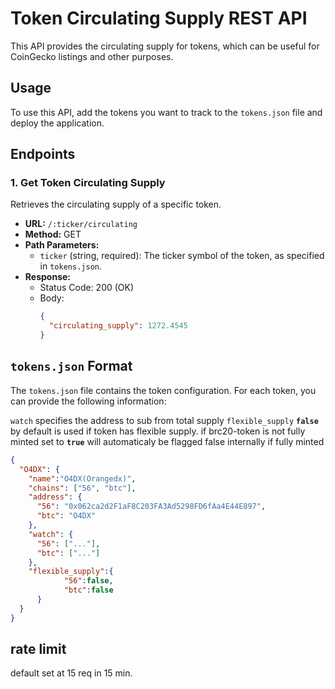 # Token Circulating Supply REST API

This API provides the circulating supply for tokens, which can be useful for CoinGecko listings and other purposes.

## Usage

To use this API, add the tokens you want to track to the `tokens.json` file and deploy the application.

## Endpoints

### 1. Get Token Circulating Supply

Retrieves the circulating supply of a specific token.

- **URL:** `/:ticker/circulating`
- **Method:** GET
- **Path Parameters:**
  - `ticker` (string, required): The ticker symbol of the token, as specified in `tokens.json`.
- **Response:**
  - Status Code: 200 (OK)
  - Body:
    ```json
    {
      "circulating_supply": 1272.4545
    }
    ```

## `tokens.json` Format

The `tokens.json` file contains the token configuration. For each token, you can provide the following information:

`watch` specifies the address to sub from total supply
`flexible_supply` __`false`__ by default is used if token has flexible supply.
if brc20-token is not fully minted set to __`true`__ will automaticaly be flagged false internally if fully minted
```json
{
  "O4DX": {
    "name":"O4DX(Orangedx)",
    "chains": ["56", "btc"],
    "address": {
      "56": "0x062ca2d2F1aF8C203FA3Ad5298FD6fAa4E44E897",
      "btc": "O4DX"
    },
    "watch": {
      "56": ["..."],
      "btc": ["..."]
    },
    "flexible_supply":{
            "56":false,
            "btc":false
      }
  }
}
```
## rate limit
default set at 15 req in 15 min.